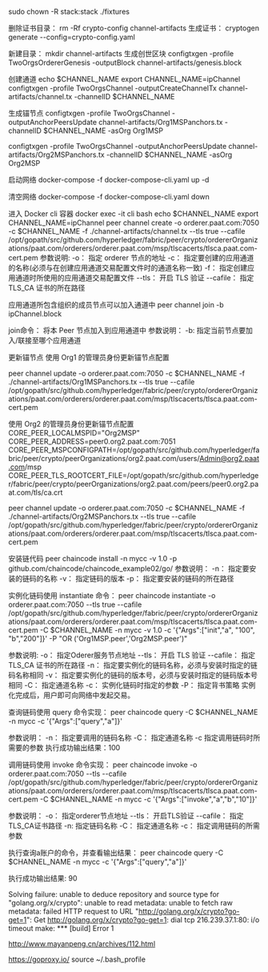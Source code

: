 sudo chown -R stack:stack ./fixtures

删除证书目录：
rm -Rf crypto-config channel-artifacts
生成证书： 
cryptogen generate --config=crypto-config.yaml

新建目录：
mkdir channel-artifacts
生成创世区块 
configtxgen -profile TwoOrgsOrdererGenesis -outputBlock channel-artifacts/genesis.block

创建通道
echo $CHANNEL_NAME
export CHANNEL_NAME=ipChannel
configtxgen -profile TwoOrgsChannel -outputCreateChannelTx channel-artifacts/channel.tx -channelID $CHANNEL_NAME

生成锚节点
configtxgen -profile TwoOrgsChannel -outputAnchorPeersUpdate channel-artifacts/Org1MSPanchors.tx -channelID $CHANNEL_NAME -asOrg Org1MSP

configtxgen -profile TwoOrgsChannel -outputAnchorPeersUpdate channel-artifacts/Org2MSPanchors.tx -channelID $CHANNEL_NAME -asOrg Org2MSP

启动网络
docker-compose -f docker-compose-cli.yaml up -d

清空网络
docker-compose -f docker-compose-cli.yaml down

进入 Docker cli 容器
docker exec -it cli bash
echo $CHANNEL_NAME
export CHANNEL_NAME=ipChannel
peer channel create -o orderer.paat.com:7050 -c $CHANNEL_NAME -f ./channel-artifacts/channel.tx --tls true  --cafile /opt/gopath/src/github.com/hyperledger/fabric/peer/crypto/ordererOrganizations/paat.com/orderers/orderer.paat.com/msp/tlscacerts/tlsca.paat.com-cert.pem
参数说明:
-o： 指定 orderer 节点的地址
-c： 指定要创建的应用通道的名称(必须与在创建应用通道交易配置文件时的通道名称一致)
-f： 指定创建应用通道时所使用的应用通道交易配置文件
--tls： 开启 TLS 验证
--cafile： 指定 TLS_CA 证书的所在路径

应用通道所包含组织的成员节点可以加入通道中
 peer channel join -b ipChannel.block

join命令： 将本 Peer 节点加入到应用通道中
参数说明：
-b: 指定当前节点要加入/联接至哪个应用通道

更新锚节点
使用 Org1 的管理员身份更新锚节点配置

peer channel update -o orderer.paat.com:7050 -c $CHANNEL_NAME -f ./channel-artifacts/Org1MSPanchors.tx --tls true --cafile /opt/gopath/src/github.com/hyperledger/fabric/peer/crypto/ordererOrganizations/paat.com/orderers/orderer.paat.com/msp/tlscacerts/tlsca.paat.com-cert.pem


使用 Org2 的管理员身份更新锚节点配置
CORE_PEER_LOCALMSPID="Org2MSP"
CORE_PEER_ADDRESS=peer0.org2.paat.com:7051 
CORE_PEER_MSPCONFIGPATH=/opt/gopath/src/github.com/hyperledger/fabric/peer/crypto/peerOrganizations/org2.paat.com/users/Admin@org2.paat.com/msp
CORE_PEER_TLS_ROOTCERT_FILE=/opt/gopath/src/github.com/hyperledger/fabric/peer/crypto/peerOrganizations/org2.paat.com/peers/peer0.org2.paat.com/tls/ca.crt 

peer channel update -o orderer.paat.com:7050 -c $CHANNEL_NAME -f ./channel-artifacts/Org2MSPanchors.tx --tls true --cafile /opt/gopath/src/github.com/hyperledger/fabric/peer/crypto/ordererOrganizations/paat.com/orderers/orderer.paat.com/msp/tlscacerts/tlsca.paat.com-cert.pem


安装链代码
peer chaincode install -n mycc -v 1.0 -p github.com/chaincode/chaincode_example02/go/
参数说明：
-n： 指定要安装的链码的名称
-v： 指定链码的版本
-p： 指定要安装的链码的所在路径

实例化链码使用 instantiate 命令：
peer chaincode instantiate -o orderer.paat.com:7050 --tls true --cafile /opt/gopath/src/github.com/hyperledger/fabric/peer/crypto/ordererOrganizations/paat.com/orderers/orderer.paat.com/msp/tlscacerts/tlsca.paat.com-cert.pem -C $CHANNEL_NAME -n mycc -v 1.0 -c '{"Args":["init","a", "100", "b","200"]}' -P "OR ('Org1MSP.peer','Org2MSP.peer')"

参数说明:
-o： 指定Oderer服务节点地址
--tls： 开启 TLS 验证
--cafile： 指定 TLS_CA 证书的所在路径
-n： 指定要实例化的链码名称，必须与安装时指定的链码名称相同
-v： 指定要实例化的链码的版本号，必须与安装时指定的链码版本号相同
-C： 指定通道名称
-c： 实例化链码时指定的参数
-P： 指定背书策略
实例化完成后，用户即可向网络中发起交易。

查询链码使用 query 命令实现：
peer chaincode query -C $CHANNEL_NAME -n mycc -c '{"Args":["query","a"]}'

参数说明：
-n： 指定要调用的链码名称
-C： 指定通道名称
-c 指定调用链码时所需要的参数
执行成功输出结果：100

调用链码使用 invoke 命令实现：
peer chaincode invoke -o orderer.paat.com:7050 --tls --cafile /opt/gopath/src/github.com/hyperledger/fabric/peer/crypto/ordererOrganizations/paat.com/orderers/orderer.paat.com/msp/tlscacerts/tlsca.paat.com-cert.pem  -C $CHANNEL_NAME -n mycc -c '{"Args":["invoke","a","b","10"]}'

参数说明：
-o： 指定orderer节点地址
--tls： 开启TLS验证
--cafile： 指定TLS_CA证书路径
-n: 指定链码名称
-C： 指定通道名称
-c： 指定调用链码的所需参数

执行查询a账户的命令，并查看输出结果：
peer chaincode query -C $CHANNEL_NAME -n mycc -c '{"Args":["query","a"]}'

执行成功输出结果: 90



Solving failure: unable to deduce repository and source type for "golang.org/x/crypto": unable to read metadata: unable to fetch raw metadata: failed HTTP request to URL "http://golang.org/x/crypto?go-get=1": Get http://golang.org/x/crypto?go-get=1: dial tcp 216.239.37.1:80: i/o timeout
make: *** [build] Error 1

http://www.mayanpeng.cn/archives/112.html

https://goproxy.io/
source ~/.bash_profile